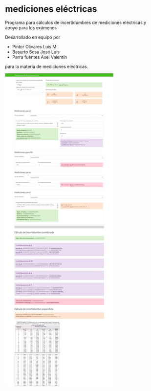 # mediciones eléctricas

Programa para cálculos de incertidumbres de mediciones eléctricas y apoyo para los exámenes

Desarrollado en equipo por

- Pintor Olivares Luis M
- Basurto Sosa José Luis
- Parra fuentes Axel Valentín

para la materia de mediciones eléctricas.

![Captura](Captura.jpeg)
